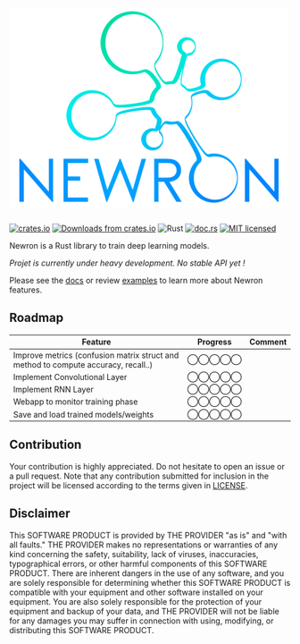![Newron](https://raw.githubusercontent.com/hugues31/newron/master/newron.png)
===========
[![crates.io](https://img.shields.io/crates/v/newron.svg)](https://crates.io/crates/newron)
[![Downloads from crates.io](https://img.shields.io/crates/d/newron.svg)](https://crates.io/crates/newron)
![Rust](https://github.com/hugues31/newron/workflows/Rust/badge.svg?branch=master)
[![doc.rs](https://docs.rs/newron/badge.svg)](https://docs.rs/newron/)
[![MIT licensed](https://img.shields.io/badge/license-MIT-blue.svg)](LICENSE)


Newron is a Rust library to train deep learning models.

*Projet is currently under heavy development. No stable API yet !*

Please see the [docs](https://docs.rs/newron/) or review [examples](https://github.com/hugues31/newron/tree/master/examples) to learn more about Newron features.

## Roadmap

| Feature                                                                             | Progress | Comment |
|-------------------------------------------------------------------------------------|----------|---------|
| Improve metrics (confusion matrix struct and method to compute accuracy, recall..)  |◯◯◯◯◯     |         |
| Implement Convolutional Layer                                                       |◯◯◯◯◯     |         |
| Implement RNN Layer                                                                 |◯◯◯◯◯     |         |
| Webapp to monitor training phase                                                    |◯◯◯◯◯     |         |
| Save and load trained models/weights                                                |◯◯◯◯◯     |         |


## Contribution

Your contribution is highly appreciated. Do not hesitate to open an issue or a
pull request. Note that any contribution submitted for inclusion in the project
will be licensed according to the terms given in [LICENSE](LICENSE).

## Disclaimer
This SOFTWARE PRODUCT is provided by THE PROVIDER "as is" and "with all faults."
THE PROVIDER makes no representations or warranties of any kind concerning the
safety, suitability, lack of viruses, inaccuracies, typographical errors, or
other harmful components of this SOFTWARE PRODUCT. There are inherent dangers
in the use of any software, and you are solely responsible for determining
whether this SOFTWARE PRODUCT is compatible with your equipment and other
software installed on your equipment. You are also solely responsible for the
protection of your equipment and backup of your data, and THE PROVIDER will not
be liable for any damages you may suffer in connection with using, modifying,
or distributing this SOFTWARE PRODUCT.
